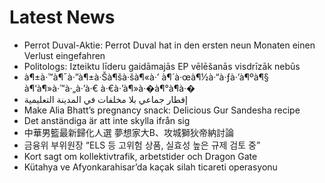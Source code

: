 # Latest News
-  Perrot Duval-Aktie: Perrot Duval hat in den ersten neun Monaten einen Verlust eingefahren
-  Politologs: Izteiktu līderu gaidāmajās EP vēlēšanās visdrīzāk nebūs
-  à¶±à·™à¶¯à·”à¶±à·Šà¶šà·šà¶«à·’ à¶´à·œà¶½à·“à·ƒà·’à¶ºà¶§ à¶‘à¶»à·™à·„à·’à·€ à·€à·’à¶»à·�à¶°à¶­à·�
-  إفطار جماعي بلا مخلفات في المدينة التعليمية
-  Make Alia Bhatt’s pregnancy snack: Delicious Gur Sandesha recipe
-  Det anständiga är att inte skylla ifrån sig
-  中華男籃最新歸化人選 夢想家大B、攻城獅狄帝納討論
-  금융위 부위원장 “ELS 등 고위험 상품, 실효성 높은 규제 검토 중”
-  Kort sagt om kollektivtrafik, arbetstider och Dragon Gate
-  Kütahya ve Afyonkarahisar’da kaçak silah ticareti operasyonu
